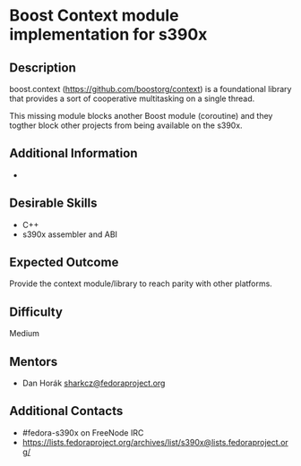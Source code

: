 # Boost Context module implementation for s390x

## Description
boost.context (https://github.com/boostorg/context) is a foundational library that provides a sort of cooperative multitasking on a single thread.

This missing module blocks another Boost module (coroutine) and they togther block other projects from being available on the s390x.

## Additional Information
* 

## Desirable Skills
* C++
* s390x assembler and ABI

## Expected Outcome
Provide the context module/library to reach parity with other platforms.

## Difficulty
Medium

## Mentors
  * Dan Horák <sharkcz@fedoraproject.org>

## Additional Contacts
* #fedora-s390x on FreeNode IRC
* https://lists.fedoraproject.org/archives/list/s390x@lists.fedoraproject.org/
